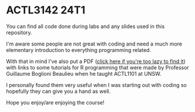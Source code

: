 # ACTL3142 24T1

You can find all code done during labs and any slides used in this repository.

I'm aware some people are not great with coding and need a much more elementary introduction to everything programming related.

With that in mind I've also put a PDF ([click here if you're too lazy to find it](R_Tutorials_by_Prof_Beaulieu.pdf)) with links to some tutorials for R programming that were made by Professor Guillaume Boglioni Beaulieu when he taught ACTL1101 at UNSW.

I personally found them very useful when I was starting out with coding so hopefully they can give you a hand as well. 

Hope you enjoy/are enjoying the course!
